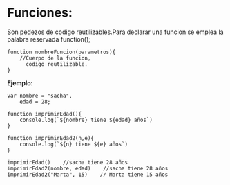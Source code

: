 # Funciones:

Son pedezos de codigo reutilizables.Para declarar una funcion se emplea la palabra reservada function();
    
    function nombreFuncion(parametros){
        //Cuerpo de la funcion,
          codigo reutilizable.
    }

**Ejemplo:**

    var nombre = "sacha",
        edad = 28;
    
    function imprimirEdad(){
        console.log(`${nombre} tiene ${edad} años`)
    }
    
    function imprimirEdad2(n,e){
        console.log(`${n} tiene ${e} años`)
    }
    
    imprimirEdad()    //sacha tiene 28 años
    imprimirEdad2(nombre, edad)    //sacha tiene 28 años
    imprimirEdad2("Marta", 15)    // Marta tiene 15 años
